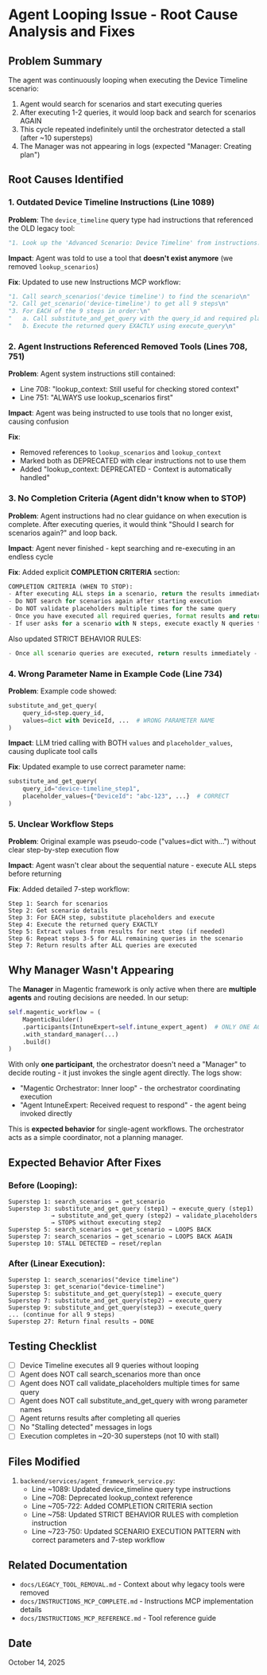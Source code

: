 # Agent Looping Issue - Root Cause Analysis and Fixes

## Problem Summary
The agent was continuously looping when executing the Device Timeline scenario:
1. Agent would search for scenarios and start executing queries
2. After executing 1-2 queries, it would loop back and search for scenarios AGAIN
3. This cycle repeated indefinitely until the orchestrator detected a stall (after ~10 supersteps)
4. The Manager was not appearing in logs (expected "Manager: Creating plan")

## Root Causes Identified

### 1. **Outdated Device Timeline Instructions** (Line 1089)
**Problem**: The `device_timeline` query type had instructions that referenced the OLD legacy tool:
```python
"1. Look up the 'Advanced Scenario: Device Timeline' from instructions.md using lookup_scenarios\n"
```

**Impact**: Agent was told to use a tool that **doesn't exist anymore** (we removed `lookup_scenarios`)

**Fix**: Updated to use new Instructions MCP workflow:
```python
"1. Call search_scenarios('device timeline') to find the scenario\n"
"2. Call get_scenario('device-timeline') to get all 9 steps\n"
"3. For EACH of the 9 steps in order:\n"
"   a. Call substitute_and_get_query with the query_id and required placeholder values\n"
"   b. Execute the returned query EXACTLY using execute_query\n"
```

### 2. **Agent Instructions Referenced Removed Tools** (Lines 708, 751)
**Problem**: Agent system instructions still contained:
- Line 708: "lookup_context: Still useful for checking stored context"
- Line 751: "ALWAYS use lookup_scenarios first"

**Impact**: Agent was being instructed to use tools that no longer exist, causing confusion

**Fix**: 
- Removed references to `lookup_scenarios` and `lookup_context`
- Marked both as DEPRECATED with clear instructions not to use them
- Added "lookup_context: DEPRECATED - Context is automatically handled"

### 3. **No Completion Criteria** (Agent didn't know when to STOP)
**Problem**: Agent instructions had no clear guidance on when execution is complete. After executing queries, it would think "Should I search for scenarios again?" and loop back.

**Impact**: Agent never finished - kept searching and re-executing in an endless cycle

**Fix**: Added explicit **COMPLETION CRITERIA** section:
```python
COMPLETION CRITERIA (WHEN TO STOP):
- After executing ALL steps in a scenario, return the results immediately
- Do NOT search for scenarios again after starting execution
- Do NOT validate placeholders multiple times for the same query
- Once you have executed all required queries, format results and return
- If user asks for a scenario with N steps, execute exactly N queries then stop
```

Also updated STRICT BEHAVIOR RULES:
```python
- Once all scenario queries are executed, return results immediately - do NOT loop back to search_scenarios
```

### 4. **Wrong Parameter Name in Example Code** (Line 734)
**Problem**: Example code showed:
```python
substitute_and_get_query(
    query_id=step.query_id,
    values=dict with DeviceId, ...  # WRONG PARAMETER NAME
)
```

**Impact**: LLM tried calling with BOTH `values` and `placeholder_values`, causing duplicate tool calls

**Fix**: Updated example to use correct parameter name:
```python
substitute_and_get_query(
    query_id="device-timeline_step1",
    placeholder_values={"DeviceId": "abc-123", ...}  # CORRECT
)
```

### 5. **Unclear Workflow Steps**
**Problem**: Original example was pseudo-code ("values=dict with...") without clear step-by-step execution flow

**Impact**: Agent wasn't clear about the sequential nature - execute ALL steps before returning

**Fix**: Added detailed 7-step workflow:
```
Step 1: Search for scenarios
Step 2: Get scenario details
Step 3: For EACH step, substitute placeholders and execute
Step 4: Execute the returned query EXACTLY
Step 5: Extract values from results for next step (if needed)
Step 6: Repeat steps 3-5 for ALL remaining queries in the scenario
Step 7: Return results after ALL queries are executed
```

## Why Manager Wasn't Appearing

The **Manager** in Magentic framework is only active when there are **multiple agents** and routing decisions are needed. In our setup:

```python
self.magentic_workflow = (
    MagenticBuilder()
    .participants(IntuneExpert=self.intune_expert_agent)  # ONLY ONE AGENT
    .with_standard_manager(...)
    .build()
)
```

With only **one participant**, the orchestrator doesn't need a "Manager" to decide routing - it just invokes the single agent directly. The logs show:
- "Magentic Orchestrator: Inner loop" - the orchestrator coordinating execution
- "Agent IntuneExpert: Received request to respond" - the agent being invoked directly

This is **expected behavior** for single-agent workflows. The orchestrator acts as a simple coordinator, not a planning manager.

## Expected Behavior After Fixes

### Before (Looping):
```
Superstep 1: search_scenarios → get_scenario
Superstep 3: substitute_and_get_query (step1) → execute_query (step1)
            → substitute_and_get_query (step2) → validate_placeholders
            → STOPS without executing step2
Superstep 5: search_scenarios → get_scenario → LOOPS BACK
Superstep 7: search_scenarios → get_scenario → LOOPS BACK AGAIN
Superstep 10: STALL DETECTED → reset/replan
```

### After (Linear Execution):
```
Superstep 1: search_scenarios("device timeline")
Superstep 3: get_scenario("device-timeline")
Superstep 5: substitute_and_get_query(step1) → execute_query
Superstep 7: substitute_and_get_query(step2) → execute_query
Superstep 9: substitute_and_get_query(step3) → execute_query
... (continue for all 9 steps)
Superstep 27: Return final results → DONE
```

## Testing Checklist

- [ ] Device Timeline executes all 9 queries without looping
- [ ] Agent does NOT call search_scenarios more than once
- [ ] Agent does NOT call validate_placeholders multiple times for same query
- [ ] Agent does NOT call substitute_and_get_query with wrong parameter names
- [ ] Agent returns results after completing all queries
- [ ] No "Stalling detected" messages in logs
- [ ] Execution completes in ~20-30 supersteps (not 10 with stall)

## Files Modified
1. `backend/services/agent_framework_service.py`:
   - Line ~1089: Updated device_timeline query type instructions
   - Line ~708: Deprecated lookup_context reference
   - Line ~705-722: Added COMPLETION CRITERIA section
   - Line ~758: Updated STRICT BEHAVIOR RULES with completion instruction
   - Line ~723-750: Updated SCENARIO EXECUTION PATTERN with correct parameters and 7-step workflow

## Related Documentation
- `docs/LEGACY_TOOL_REMOVAL.md` - Context about why legacy tools were removed
- `docs/INSTRUCTIONS_MCP_COMPLETE.md` - Instructions MCP implementation details
- `docs/INSTRUCTIONS_MCP_REFERENCE.md` - Tool reference guide

## Date
October 14, 2025
